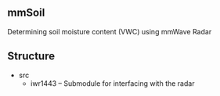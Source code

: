 ## mmSoil

Determining soil moisture content (VWC) using mmWave Radar

## Structure

- src
    - iwr1443 – Submodule for interfacing with the radar